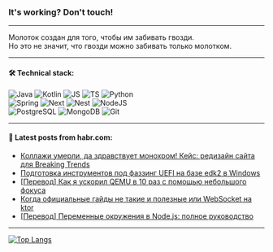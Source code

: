 ### It's working? Don't touch!

---
Молоток создан для того, чтобы им забивать гвозди. <br>
Но это не значит, что гвозди можно забивать только молотком.

---

#### 🛠️ Technical stack:

![Java](https://img.shields.io/badge/Java-informational?logo=Oracle&style=flat&logoColor=white&color=FF4500)
![Kotlin](https://img.shields.io/badge/Kotlin-informational?logo=Kotlin&style=flat&logoColor=white&color=774D97)
![JS](https://img.shields.io/badge/JS-informational?logo=javaScript&style=flat&logoColor=black&color=F7Df1E)
![TS](https://img.shields.io/badge/TypeScript-informational?logo=typeScript&style=flat&logoColor=black&color=017acc)
![Python](https://img.shields.io/badge/Python-informational?logo=Python&style=flat&logoColor=black&color=ffdd54) <br>
![Spring](https://img.shields.io/badge/SpringBoot-informational?logo=SpringBoot&style=flat&logoColor=white&color=6DB33F) 
![Next](https://img.shields.io/badge/Next.js-informational?logo=Next.js&style=flat&logoColor=white&color=3671a1)
![Nest](https://img.shields.io/badge/NestJS-informational?logo=NestJS&style=flat&logoColor=white&color=E0234E)
![NodeJS](https://img.shields.io/badge/NodeJS-informational?logo=node.js&style=flat&logoColor=white&color=70A760) <br>
![PostgreSQL](https://img.shields.io/badge/PostgreSQL-informational?logo=PostgreSQL&style=flat&logoColor=white&color=DAA520)
![MongoDB](https://img.shields.io/badge/MongoDB-informational?logo=MongoDB&style=flat&logoColor=white&color=870000)
![Git](https://img.shields.io/badge/Git-informational?logo=git&style=flat&logoColor=white&color=f74e28)

___

#### 💬 Latest posts from habr.com:

<!-- BLOG-POST-LIST:START -->
- [Коллажи умерли, да здравствует монохром! Кейс: редизайн сайта для Breaking Trends](https://habr.com/ru/articles/779874/?utm_source=habrahabr&utm_medium=rss&utm_campaign=779874)
- [Подготовка инструментов под фаззинг UEFI на базе edk2 в Windows](https://habr.com/ru/articles/773548/?utm_source=habrahabr&utm_medium=rss&utm_campaign=773548)
- [[Перевод] Как я ускорил QEMU в 10 раз с помощью небольшого фокуса](https://habr.com/ru/companies/otus/articles/779860/?utm_source=habrahabr&utm_medium=rss&utm_campaign=779860)
- [Когда официальные гайды не такие и полезные или WebSocket на ktor](https://habr.com/ru/articles/779866/?utm_source=habrahabr&utm_medium=rss&utm_campaign=779866)
- [[Перевод] Переменные окружения в Node.js: полное руководство](https://habr.com/ru/companies/otus/articles/779852/?utm_source=habrahabr&utm_medium=rss&utm_campaign=779852)
<!-- BLOG-POST-LIST:END -->

---
[![Top Langs](https://github-readme-stats-git-master-advtsetting-gmailcom.vercel.app/api/top-langs/?username=zloylis&langs_count=10&hide_title=false&title_color=e6edf3&size_weight=0.5&count_weight=0.5&layout=compact&hide_border=true&theme=dracula)](https://github.com/zloylis)

<!-- ![GitHub stats](https://github-readme-stats-git-master-advtsetting-gmailcom.vercel.app/api?username=zloylis&show_icons=true&hide_border=true&theme=dracula&hide_title=true&include_all_commits=true&count_private=true&hide=contribs&hide_rank=true) -->
